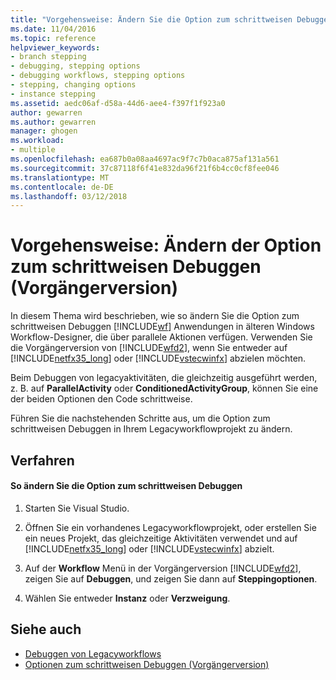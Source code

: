```yaml
---
title: "Vorgehensweise: Ändern Sie die Option zum schrittweisen Debuggen (Vorgängerversion) | Microsoft Docs"
ms.date: 11/04/2016
ms.topic: reference
helpviewer_keywords:
- branch stepping
- debugging, stepping options
- debugging workflows, stepping options
- stepping, changing options
- instance stepping
ms.assetid: aedc06af-d58a-44d6-aee4-f397f1f923a0
author: gewarren
ms.author: gewarren
manager: ghogen
ms.workload:
- multiple
ms.openlocfilehash: ea687b0a08aa4697ac9f7c7b0aca875af131a561
ms.sourcegitcommit: 37c87118f6f41e832da96f21f6b4cc0cf8fee046
ms.translationtype: MT
ms.contentlocale: de-DE
ms.lasthandoff: 03/12/2018
---
```

# <a name="how-to-change-the-debug-stepping-option-legacy"></a>Vorgehensweise: Ändern der Option zum schrittweisen Debuggen (Vorgängerversion)
In diesem Thema wird beschrieben, wie so ändern Sie die Option zum schrittweisen Debuggen [!INCLUDE[wf](../workflow-designer/includes/wf_md.md)] Anwendungen in älteren Windows Workflow-Designer, die über parallele Aktionen verfügen. Verwenden Sie die Vorgängerversion von [!INCLUDE[wfd2](../workflow-designer/includes/wfd2_md.md)], wenn Sie entweder auf [!INCLUDE[netfx35_long](../workflow-designer/includes/netfx35_long_md.md)] oder [!INCLUDE[vstecwinfx](../workflow-designer/includes/vstecwinfx_md.md)] abzielen möchten.

 Beim Debuggen von legacyaktivitäten, die gleichzeitig ausgeführt werden, z. B. auf **ParallelActivity** oder **ConditionedActivityGroup**, können Sie eine der beiden Optionen den Code schrittweise.

 Führen Sie die nachstehenden Schritte aus, um die Option zum schrittweisen Debuggen in Ihrem Legacyworkflowprojekt zu ändern.

## <a name="procedures"></a>Verfahren

#### <a name="to-change-the-debug-stepping-option"></a>So ändern Sie die Option zum schrittweisen Debuggen

1.  Starten Sie Visual Studio.

2.  Öffnen Sie ein vorhandenes Legacyworkflowprojekt, oder erstellen Sie ein neues Projekt, das gleichzeitige Aktivitäten verwendet und auf [!INCLUDE[netfx35_long](../workflow-designer/includes/netfx35_long_md.md)] oder [!INCLUDE[vstecwinfx](../workflow-designer/includes/vstecwinfx_md.md)] abzielt.

3.  Auf der **Workflow** Menü in der Vorgängerversion [!INCLUDE[wfd2](../workflow-designer/includes/wfd2_md.md)], zeigen Sie auf **Debuggen**, und zeigen Sie dann auf **Steppingoptionen**.

4.  Wählen Sie entweder **Instanz** oder **Verzweigung**.

## <a name="see-also"></a>Siehe auch

- [Debuggen von Legacyworkflows](../workflow-designer/debugging-legacy-workflows.md)
- [Optionen zum schrittweisen Debuggen (Vorgängerversion)](../workflow-designer/debug-stepping-options-legacy.md)